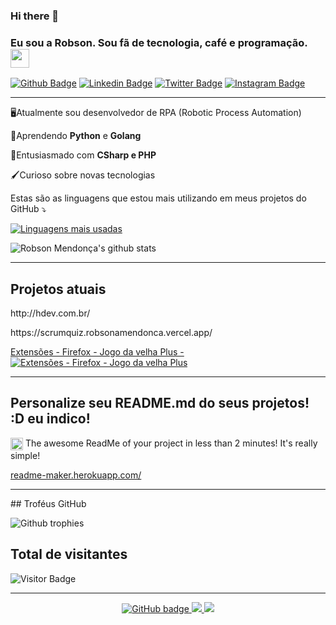 ### Hi there 👋

### Eu sou a Robson. Sou fã de tecnologia, café e programação. <img src="https://media.giphy.com/media/hvRJCLFzcasrR4ia7z/giphy.gif" width="30px">
[![Github Badge](https://img.shields.io/badge/-Github-000?style=flat-square&logo=Github&logoColor=white&link=https://github.com/robsonamendonca)](https://github.com/robsonamendonca)
[![Linkedin Badge](https://img.shields.io/badge/-LinkedIn-blue?style=flat-square&logo=Linkedin&logoColor=white&link=https://www.linkedin.com/in/robsonlimamendonca/)](https://www.linkedin.com/in/robsonlimamendonca/)
[![Twitter Badge](https://img.shields.io/badge/-Twitter-blue?style=flat-square&labelColor=blue&logo=twitter&logoColor=white&link=https://twitter.com/robsonamendonca)](https://twitter.com/robsonamendonca)
[![Instagram Badge](https://img.shields.io/badge/-Instagram-C13584?style=flat-square&labelColor=C13584&logo=instagram&logoColor=white&link=https://www.instagram.com/robsonamendonca_/)](https://www.instagram.com/robsonamendonca_/) 
 
<hr/>
<p> 🖥Atualmente sou desenvolvedor de RPA (Robotic Process Automation) </p> 
<p>🐍Aprendendo <b>Python</b> e <b>Golang</b> </p>
<p>🧠Entusiasmado com <b> CSharp  e PHP</b></p>
<p>🖌Curioso sobre novas tecnologias </p>

<p> Estas são as linguagens que estou mais utilizando em meus projetos do GitHub ⤵ </p>

[![Linguagens mais usadas](https://github-readme-stats.vercel.app/api/top-langs/?username=robsonamendonca)](https://github.com/anuraghazra/github-readme-stats)

![Robson Mendonça's github stats](https://github-readme-stats.vercel.app/api?username=robsonamendonca&show_icons=true&theme=dracula)

<hr/>

## Projetos atuais

<p>http://hdev.com.br/ </p>
<p>https://scrumquiz.robsonamendonca.vercel.app/</p>

<p align="left">
  <a href="https://addons.mozilla.org/pt-BR/firefox/addon/jogo-da-velha-plus/" target="_blank">
    Extensões - Firefox - Jogo da velha Plus - 
    <img src="https://img.shields.io/amo/dw/jogo-da-velha-plus?style=flat-square" alt="Extensões - Firefox - Jogo da velha Plus" />
  </a>
 </p> 

<hr>

## Personalize seu README.md do seus projetos! :D eu indico!

<p class="f4 mt-3">
      
<img class="emoji" title=":octocat:" alt=":octocat:" src="https://github.githubassets.com/images/icons/emoji/octocat.png" height="20" width="20" align="absmiddle"> The awesome ReadMe of your project in less than 2 minutes! It's really simple!
    </p>

<span class="flex-auto min-width-0 css-truncate css-truncate-target width-fit">
        <a title="https://readme-maker.herokuapp.com/" role="link" target="_blank" class="text-bold" rel="noopener noreferrer" href="https://readme-maker.herokuapp.com/">readme-maker.herokuapp.com/</a>
      </span>
<hr>      
## Troféus GitHub

![Github trophies](https://github-profile-trophy.vercel.app/?username=robsonamendonca&title=Stars,Followers,Commit,Repo,Issues&theme=dracula)

## Total de visitantes

![Visitor Badge](https://visitor-badge.laobi.icu/badge?page_id=robsonamendonca.robsonamendonca)

<hr/>
<p align="center">
  <a href="https://github.com/robsonamendonca?tab=followers" target="_blank">
    <img src="https://img.shields.io/github/followers/robsonamendonca?label=Followers&logo=GitHub&style=for-the-badge" alt="GitHub badge" />
  </a>
  <a href="http://twitter.com/robsonamendonca" target="_blank">
    <img src="https://img.shields.io/twitter/follow/robsonamendonca?label=Twitter&logo=twitter&style=for-the-badge" />
  </a>
  <a href="https://www.youtube.com/channel/UC_Bhj2Y3I9RH6f1PW-W4STg?sub_confirmation=1" target="_blank">
    <img src="https://img.shields.io/youtube/views/KF5t8ewwQzA?label=YouTube&logo=YouTube&style=for-the-badge" />
  </a>
</p>

